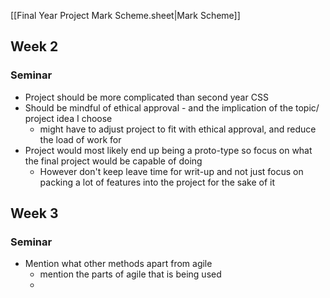 [[Final Year Project Mark Scheme.sheet|Mark Scheme]]
## Week 2 

### Seminar
 - Project should be more complicated than second year CSS
 - Should be mindful of ethical approval - and the implication of the topic/ project idea I choose
	 - might have to adjust project to fit with ethical approval, and reduce the load of work for 
- Project would most likely end up being a proto-type so focus on what the final project would be capable of doing
	- However don't keep leave time for writ-up and not just focus on packing a lot of features into the project for the sake of it


## Week 3

### Seminar
- Mention what other methods apart from agile
	- mention the parts of agile that is being used
	- 